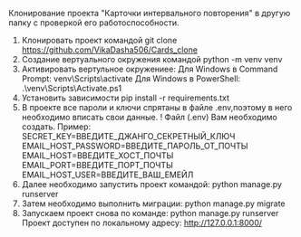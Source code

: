 Клонирование проекта "Карточки интервального повторения"  в другую папку с проверкой его работоспособности.
1. Клонировать проект командой
   git clone https://github.com/VikaDasha506/Cards_clone
2. Создание вертуального окружения командой
   python -m venv venv
3. Активировать вертульное окружениее:
   Для Windows в Command Prompt:
      venv\Scripts\activate
   Для Windows в PowerShell:
      .\venv\Scripts\Activate.ps1
4. Установить зависимости
    pip install -r requirements.txt
5. В проекте все пароли и ключи спрятаны в файле .env,поэтому в него необходимо вписать свои данные.
   ! Файл (.env) Вам необходимо создать.
   Пример:
   SECRET_KEY=ВВЕДИТЕ_ДЖАНГО_СЕКРЕТНЫЙ_КЛЮЧ
   EMAIL_HOST_PASSWORD=ВВЕДИТЕ_ПАРОЛЬ_ОТ_ПОЧТЫ
   EMAIL_HOST=ВВЕДИТЕ_ХОСТ_ПОЧТЫ
   EMAIL_PORT=ВВЕДИТЕ_ПОРТ_ПОЧТЫ
   EMAIL_HOST_USER=ВВЕДИТЕ_ВАШ_ЕМЕЙЛ
6. Далее необходимо запустить проект командой:
   python manage.py runserver
7. Затем необходимо выполнить миграции:
   python manage.py migrate
8. Запускаем проект снова по команде:
   python manage.py runserver
Проект доступен по локальному адресу:
    http://127.0.0.1:8000/